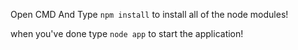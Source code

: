 Open CMD And Type `npm install` to install all of the node modules!

when you've done type `node app` to start the application!
